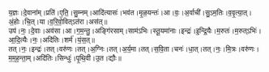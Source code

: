 

  
य॒ज्ञः।दे॒वाना॑म्।प्रति॑।ए॒ति॒।सु॒म्नम्।आदि॑त्यासः॑।भव॑त।मृ॒ळ॒यन्तः॑।आ।वः॒।अ॒र्वाची॑।सु॒ऽम॒तिः।व॒वृ॒त्या॒त्।अं॒होः।चि॒त्।या।व॒रि॒वो॒वित्ऽत॑रा।अस॑त्॥  
उप॑।नः॒।दे॒वाः।अव॑सा।आ।ग॒म॒न्तु॒।अङ्गि॑रसाम्।साम॑ऽभिः।स्तू॒यमा॑नाः।इन्द्रः॑।इ॒न्द्रि॒यैः।म॒रुतः॑।म॒रुत्ऽभिः॑।आ॒दि॒त्यैः।नः॒।अदि॑तिः।शर्म॑।यं॒स॒त्॥  
तत्।नः॒।इन्द्रः॑।तत्।वरु॑णः।तत्।अ॒ग्निः।तत्।अ॒र्य॒मा।तत्।स॒वि॒ता।चनः॑।धा॒त्।तत्।नः॒।मि॒त्रः।वरु॑णः।म॒म॒ह॒न्ता॒म्।अदि॑तिः।सिन्धुः॑।पृ॒थि॒वी।उ॒त।द्यौः॥  
